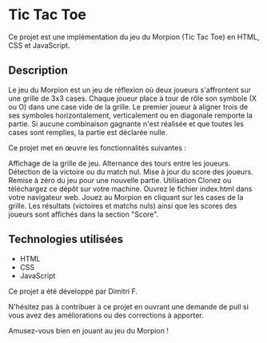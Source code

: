 # Tic Tac Toe
Ce projet est une implémentation du jeu du Morpion (Tic Tac Toe) en HTML, CSS et JavaScript.

## Description
Le jeu du Morpion est un jeu de réflexion où deux joueurs s'affrontent sur une grille de 3x3 cases. Chaque joueur place à tour de rôle son symbole (X ou O) dans une case vide de la grille. Le premier joueur à aligner trois de ses symboles horizontalement, verticalement ou en diagonale remporte la partie. Si aucune combinaison gagnante n'est réalisée et que toutes les cases sont remplies, la partie est déclarée nulle.

Ce projet met en œuvre les fonctionnalités suivantes :

Affichage de la grille de jeu.
Alternance des tours entre les joueurs.
Détection de la victoire ou du match nul.
Mise à jour du score des joueurs.
Remise à zéro du jeu pour une nouvelle partie.
Utilisation
Clonez ou téléchargez ce dépôt sur votre machine.
Ouvrez le fichier index.html dans votre navigateur web.
Jouez au Morpion en cliquant sur les cases de la grille.
Les résultats (victoires et matchs nuls) ainsi que les scores des joueurs sont affichés dans la section "Score".


## Technologies utilisées
- HTML
- CSS
- JavaScript

Ce projet a été développé par Dimitri F.

N'hésitez pas à contribuer à ce projet en ouvrant une demande de pull si vous avez des améliorations ou des corrections à apporter.

Amusez-vous bien en jouant au jeu du Morpion !
